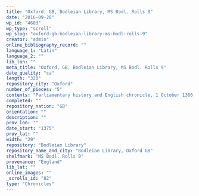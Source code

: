 ```yaml
---
title: "Oxford, GB, Bodleian Library, MS Bodl. Rolls 9"
date: "2016-09-28"
wp_id: "4603"
wp_type: "scroll"
wp_slug: "oxford-gb-bodleian-library-ms-bodl-rolls-9"
creator: "admin"
online_bibliography_record: ""
language_1: "Latin"
language_2: ""
lib_lon: ""
meta_title: "Oxford, GB, Bodleian Library, MS Bodl. Rolls 9"
date_quality: "ca"
length: "320"
repository_city: "Oxford"
number_of_pieces: "5"
contents: "Parliamentary history and English chronicle, 1 October 1386 – 4 June 1388, with illuminated border, capitals."
completed: ""
repository_nation: "GB"
orientation: ""
description: ""
prov_lon: ""
date_start: "1375"
prov_lat: ""
width: "29"
repository: "Bodleian Library"
repository_name_and_city: "Bodleian Library, Oxford GB"
shelfmark: "MS Bodl. Rolls 9"
provenance: "England"
lib_lat: ""
online_images: ""
_scrolls_id: "82"
type: "Chronicles"
---
```



